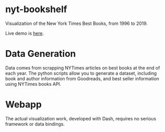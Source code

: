 # nyt-bookshelf
Visualization of the New York Times Best Books, from 1996 to 2019.

Live demo is [here](https://dash-casual.herokuapp.com/).

# Data Generation
Data comes from scrapping NYTimes articles on best books at the end of each year. The python scripts allow you to generate a dataset, including book and author information from Goodreads, and best seller information using NYTimes books API. 

# Webapp
The actual visualization work, developed with Dash, requires no serious framework or data bindings.
